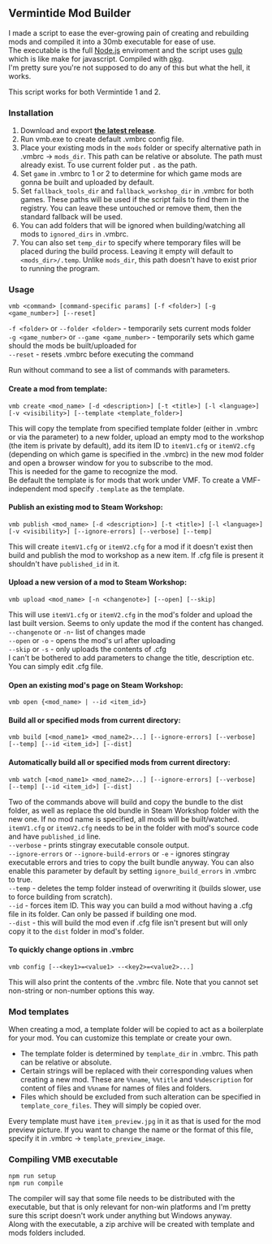 ## Vermintide Mod Builder  

I made a script to ease the ever-growing pain of creating and rebuilding mods
and compiled it into a 30mb executable for ease of use.  
The executable is the full [Node.js](https://nodejs.org/en/) enviroment
and the script uses [gulp](https://gulpjs.com/) which is like make for javascript.
Compiled with [pkg](https://github.com/zeit/pkg).  
I'm pretty sure you're not supposed to do any of this but what the hell, it works.

This script works for both Vermintide 1 and 2. 

### Installation  

1. Download and export **[the latest release](https://www.dropbox.com/s/6prr4d5lsl4q2q8/vmb.zip?dl=1)**.  
2. Run vmb.exe to create default .vmbrc config file.  
2. Place your existing mods in the `mods` folder or specify alternative path in .vmbrc -> `mods_dir`. This path can be relative or absolute. The path must already exist. To use current folder put `.` as the path.  
3. Set `game` in .vmbrc to 1 or 2 to determine for which game mods are gonna be built and uploaded by default.  
3. Set `fallback_tools_dir` and `fallback_workshop_dir` in .vmbrc for both games. These paths will be used if the script fails to find them in the registry. You can leave these untouched or remove them, then the standard fallback will be used.  
4. You can add folders that will be ignored when building/watching all mods to `ignored_dirs` in .vmbrc.   
5. You can also set `temp_dir` to specify where temporary files will be placed during the build process. Leaving it empty will default to `<mods_dir>/.temp`. Unlike `mods_dir`, this path doesn't have to exist prior to running the program.  


### Usage

	vmb <command> [command-specific params] [-f <folder>] [-g <game_number>] [--reset]

`-f <folder>` or `--folder <folder>` - temporarily sets current mods folder  
`-g <game_number>` or `--game <game_number>` - temporarily sets which game should the mods be built/uploaded for  
`--reset` - resets .vmbrc before executing the command  

Run without command to see a list of commands with parameters.


#### Create a mod from template:

	vmb create <mod_name> [-d <description>] [-t <title>] [-l <language>] [-v <visibility>] [--template <template_folder>]

This will copy the template from specified template folder (either in .vmbrc or via the parameter) to a new folder, upload an empty mod to the workshop (the item is private by default), add its item ID to `itemV1.cfg` or `itemV2.cfg` (depending on which game is specified in the .vmbrc) in the new mod folder and open a browser window for you to subscribe to the mod.  
This is needed for the game to recognize the mod.  
Be default the template is for mods that work under VMF. To create a VMF-independent mod specify `.template` as the template.

#### Publish an existing mod to Steam Workshop:  

	vmb publish <mod_name> [-d <description>] [-t <title>] [-l <language>] [-v <visibility>] [--ignore-errors] [--verbose] [--temp]

This will create `itemV1.cfg` or `itemV2.cfg`  for a mod if it doesn't exist then build and publish the mod to workshop as a new item.
If .cfg file is present it shouldn't have `published_id` in it.  

#### Upload a new version of a mod to Steam Workshop:  

	vmb upload <mod_name> [-n <changenote>] [--open] [--skip]  

This will use `itemV1.cfg` or `itemV2.cfg` in the mod's folder and upload the last built version. Seems to only update the mod if the content has changed.  
`--changenote` or `-n`- list of changes made  
`--open` or `-o` - opens the mod's url after uploading  
`--skip` or `-s` - only uploads the contents of .cfg  
I can't be bothered to add parameters to change the title, description etc. You can simply edit .cfg file.  

#### Open an existing mod's page on Steam Workshop:  

	vmb open {<mod_name> | --id <item_id>}  

#### Build all or specified mods from current directory:
	
	vmb build [<mod_name1> <mod_name2>...] [--ignore-errors] [--verbose] [--temp] [--id <item_id>] [--dist] 

#### Automatically build all or specified mods from current directory:

	vmb watch [<mod_name1> <mod_name2>...] [--ignore-errors] [--verbose] [--temp] [--id <item_id>] [--dist]

Two of the commands above will build and copy the bundle to the dist folder, as well as replace the old bundle in Steam Workshop folder with the new one. If no mod name is specified, all mods will be built/watched.  
`itemV1.cfg` or `itemV2.cfg` needs to be in the folder with mod's source code and have `published_id` line.  
`--verbose` - prints stingray executable console output.  
`--ignore-errors` or `--ignore-build-errors` or `-e` - ignores stingray executable errors and tries to copy the built bundle anyway.
You can also enable this parameter by default by setting `ignore_build_errors` in .vmbrc to true.  
`--temp` - deletes the temp folder instead of overwriting it (builds slower, use to force building from scratch).  
`--id` - forces item ID. This way you can build a mod without having a .cfg file in its folder. Can only be passed if building one mod.  
`--dist` - this will build the mod even if .cfg file isn't present but will only copy it to the `dist` folder in mod's folder.

#### To quickly change options in .vmbrc 
	
	vmb config [--<key1>=<value1> --<key2>=<value2>...]

This will also print the contents of the .vmbrc file.
Note that you cannot set non-string or non-number options this way.

### Mod templates  
When creating a mod, a template folder will be copied to act as a boilerplate for your mod.
You can customize this template or create your own.  

* The template folder is determined by `template_dir` in .vmbrc. This path can be relative or absolute.  
* Certain strings will be replaced with their corresponding values when creating a new mod.
These are `%%name`, `%%title` and `%%description` for content of files and `%%name` for names of files and folders.  
* Files which should be excluded from such alteration can be specified in `template_core_files`. They will simply be copied over.  

Every template must have `item_preview.jpg` in it as that is used for the mod preview picture. If you want to change the name or the format of this file, specify it in .vmbrc -> `template_preview_image`. 

### Compiling VMB executable

	npm run setup   
	npm run compile

The compiler will say that some file needs to be distributed with the executable, but that is only relevant for non-win platforms and I'm pretty sure this script doesn't work under anything but Windows anyway.  
Along with the executable, a zip archive will be created with template and mods folders included.
